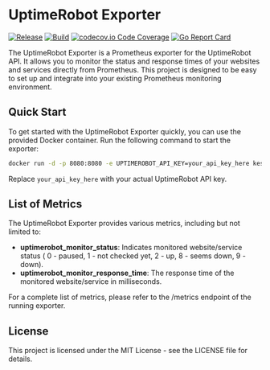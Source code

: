 # UptimeRobot Exporter

[![Release](https://img.shields.io/github/release/kespineira/uptimerobot_exporter.svg?style=flat)](https://github.com/kespineira/uptimerobot_exporter/releases/latest)
[![Build](https://github.com/kespineira/uptimerobot_exporter/actions/workflows/build.yaml/badge.svg?branch=main)](https://github.com/kespineira/uptimerobot_exporter/actions/workflows/build.yaml)
[![codecov.io Code Coverage](https://img.shields.io/codecov/c/github/kespineira/uptimerobot_exporter.svg?maxAge=2592000)](https://codecov.io/github/kespineira/uptimerobot_exporter?branch=main)
[![Go Report Card](https://goreportcard.com/badge/github.com/kespineira/uptimerobot_exporter)](https://goreportcard.com/report/github.com/kespineira/uptimerobot_exporter)

The UptimeRobot Exporter is a Prometheus exporter for the UptimeRobot API. It allows you to monitor the status and response times of your websites and services directly from Prometheus. This project is designed to be easy to set up and integrate into your existing Prometheus monitoring environment.

## Quick Start

To get started with the UptimeRobot Exporter quickly, you can use the provided Docker container. Run the following command to start the exporter:

```sh
docker run -d -p 8080:8080 -e UPTIMEROBOT_API_KEY=your_api_key_here kespineira/uptimerobot_exporter
```

Replace `your_api_key_here` with your actual UptimeRobot API key.

## List of Metrics

The UptimeRobot Exporter provides various metrics, including but not limited to:

- **uptimerobot_monitor_status**: Indicates monitored website/service status ( 0 - paused, 1 - not checked yet, 2 - up, 8 - seems down, 9 - down).
- **uptimerobot_monitor_response_time**: The response time of the monitored website/service in milliseconds.

For a complete list of metrics, please refer to the /metrics endpoint of the running exporter.

## License

This project is licensed under the MIT License - see the LICENSE file for details.